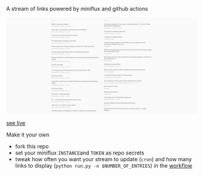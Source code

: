 A stream of links powered by miniflux and github actions

![screenshot](screenshot.png)

[see live](https://mauforonda.github.io/reader)

Make it your own

- fork this repo
- set your miniflux `INSTANCE`and `TOKEN` as repo secrets
- tweak how often you want your stream to update (`cron`) and how many links to display (`python run.py -n $NUMBER_OF_ENTRIES`) in the [workflow](.github/workflows/update.yml)
